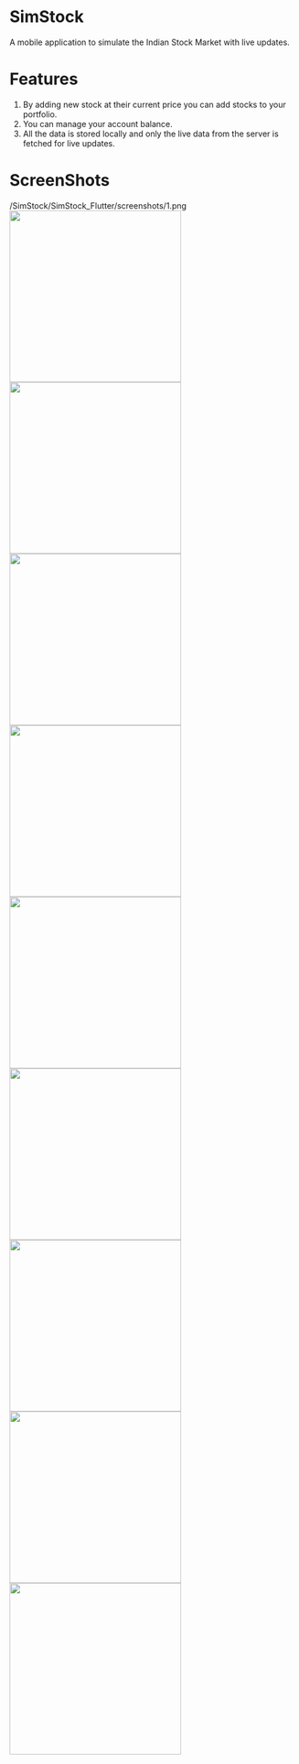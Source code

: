 # SimStock
A mobile application to simulate the Indian Stock Market with live updates.

# Features

1. By adding new stock at their current price you can add stocks to your portfolio.
2. You can manage your account balance.
3. All the data is stored locally and only the live data from the server is fetched for live updates.

# ScreenShots
/SimStock/SimStock_Flutter/screenshots/1.png
<img src="https://github.com/akhilesh11/SimStock/blob/master/SimStock_Flutter/screenshots/1.png?raw=true" width="300">
<img src="https://github.com/akhilesh11/SimStock/blob/master/SimStock_Flutter/screenshots/2.png?raw=true" width="300">
<img src="https://github.com/akhilesh11/SimStock/blob/master/SimStock_Flutter/screenshots/3.png?raw=true" width="300">
<img src="https://github.com/akhilesh11/SimStock/blob/master/SimStock_Flutter/screenshots/4.png?raw=true" width="300">
<img src="https://github.com/akhilesh11/SimStock/blob/master/SimStock_Flutter/screenshots/5.png?raw=true" width="300">
<img src="https://github.com/akhilesh11/SimStock/blob/master/SimStock_Flutter/screenshots/6.png?raw=true" width="300">
<img src="https://github.com/akhilesh11/SimStock/blob/master/SimStock_Flutter/screenshots/7.png?raw=true" width="300">
<img src="https://github.com/akhilesh11/SimStock/blob/master/SimStock_Flutter/screenshots/8.png?raw=true" width="300">
<img src="https://github.com/akhilesh11/SimStock/blob/master/SimStock_Flutter/screenshots/9.png?raw=true" width="300">
